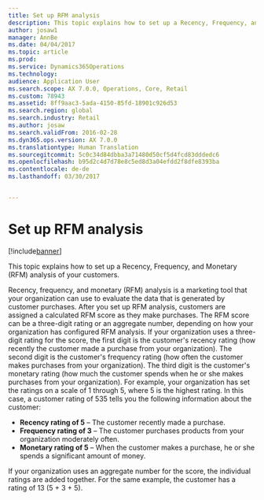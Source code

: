 ```yaml
---
title: Set up RFM analysis
description: This topic explains how to set up a Recency, Frequency, and Monetary (RFM) analysis of your customers.
author: josaw1
manager: AnnBe
ms.date: 04/04/2017
ms.topic: article
ms.prod: 
ms.service: Dynamics365Operations
ms.technology: 
audience: Application User
ms.search.scope: AX 7.0.0, Operations, Core, Retail
ms.custom: 78943
ms.assetid: 8ff9aac3-5ada-4150-85fd-18901c926d53
ms.search.region: global
ms.search.industry: Retail
ms.author: josaw
ms.search.validFrom: 2016-02-28
ms.dyn365.ops.version: AX 7.0.0
ms.translationtype: Human Translation
ms.sourcegitcommit: 5c0c34d84dbba3a71480d50cf5d4fcd83dddedc6
ms.openlocfilehash: b95d2c4d7d78e8c5ed8d3a04efdd2f8dfe8393ba
ms.contentlocale: de-de
ms.lasthandoff: 03/30/2017


---
```


# <a name="set-up-rfm-analysis"></a>Set up RFM analysis

[!include[banner](includes/banner.md)]


This topic explains how to set up a Recency, Frequency, and Monetary (RFM) analysis of your customers.

Recency, frequency, and monetary (RFM) analysis is a marketing tool that your organization can use to evaluate the data that is generated by customer purchases. After you set up RFM analysis, customers are assigned a calculated RFM score as they make purchases. The RFM score can be a three-digit rating or an aggregate number, depending on how your organization has configured RFM analysis. If your organization uses a three-digit rating for the score, the first digit is the customer's recency rating (how recently the customer made a purchase from your organization). The second digit is the customer's frequency rating (how often the customer makes purchases from your organization). The third digit is the customer's monetary rating (how much the customer spends when he or she makes purchases from your organization). For example, your organization has set the ratings on a scale of 1 through 5, where 5 is the highest rating. In this case, a customer rating of 535 tells you the following information about the customer:

-   **Recency rating of 5** – The customer recently made a purchase.
-   **Frequency rating of 3** – The customer purchases products from your organization moderately often.
-   **Monetary rating of 5** – When the customer makes a purchase, he or she spends a significant amount of money.

If your organization uses an aggregate number for the score, the individual ratings are added together. For the same example, the customer has a rating of 13 (5 + 3 + 5).





